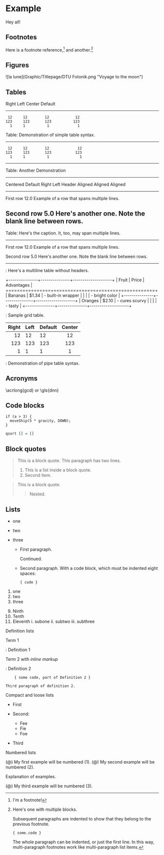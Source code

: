 # Example

Hey all!

## Footnotes

Here is a footnote reference,[^1] and another.[^longnote]

## Figures

![la lune](Graphic/Titlepage/DTU Fotonik.png "Voyage to the moon")

## Tables

  Right     Left     Center     Default
-------     ------ ----------   -------
     12     12        12            12
    123     123       123          123
      1     1          1             1

Table:  Demonstration of simple table syntax.

-------     ------ ----------   -------
     12     12        12             12
    123     123       123           123
      1     1          1              1
-------     ------ ----------   -------

Table: Another Demonstration

-------------------------------------------------------------
 Centered   Default           Right Left
  Header    Aligned         Aligned Aligned
----------- ------- --------------- -------------------------
   First    row                12.0 Example of a row that
                                    spans multiple lines.

  Second    row                 5.0 Here's another one. Note
                                    the blank line between
                                    rows.
-------------------------------------------------------------

Table: Here's the caption. It, too, may span
multiple lines.

----------- ------- --------------- -------------------------
   First    row                12.0 Example of a row that
                                    spans multiple lines.

  Second    row                 5.0 Here's another one. Note
                                    the blank line between
                                    rows.
----------- ------- --------------- -------------------------

: Here's a multiline table without headers.

+---------------+---------------+--------------------+
| Fruit         | Price         | Advantages         |
+===============+===============+====================+
| Bananas       | $1.34         | - built-in wrapper |
|               |               | - bright color     |
+---------------+---------------+--------------------+
| Oranges       | $2.10         | - cures scurvy     |
|               |               | - tasty            |
+---------------+---------------+--------------------+

: Sample grid table.

| Right | Left | Default | Center |
|------:|:-----|---------|:------:|
|   12  |  12  |    12   |    12  |
|  123  |  123 |   123   |   123  |
|    1  |    1 |     1   |     1  |

: Demonstration of pipe table syntax.


## Acronyms

\acrlong{gcd} or \gls{dnn}


## Code blocks

~~~~~~~
if (a > 3) {
  moveShip(5 * gravity, DOWN);
}
~~~~~~~


```haskell
qsort [] = []
```


## Block quotes

> This is a block quote. This
> paragraph has two lines.
>
> 1. This is a list inside a block quote.
> 2. Second item.

> This is a block quote.
>> Nested.


## Lists

* one
* two
* three

  * First paragraph.

    Continued.

  * Second paragraph. With a code block, which must be indented
    eight spaces:

        { code }


1.  one
2.  two
3.  three

 9)  Ninth
10)  Tenth
11)  Eleventh
       i. subone
      ii. subtwo
     iii. subthree

Definition lists

Term 1

:   Definition 1

Term 2 with *inline markup*

:   Definition 2

        { some code, part of Definition 2 }

    Third paragraph of definition 2.

Compact and loose lists

+   First
+   Second:
    -   Fee
    -   Fie
    -   Foe

+   Third

Numbered lists

(@)  My first example will be numbered (1).
(@)  My second example will be numbered (2).

Explanation of examples.

(@)  My third example will be numbered (3).


[^1]: I'm a footnote!

[^longnote]: Here's one with multiple blocks.

    Subsequent paragraphs are indented to show that they
belong to the previous footnote.

        { some.code }

    The whole paragraph can be indented, or just the first
    line.  In this way, multi-paragraph footnotes work like
    multi-paragraph list items.

